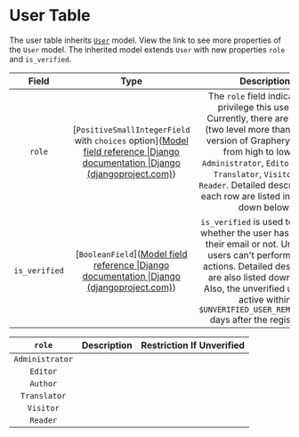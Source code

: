 # User Table 

The user table inherits [`User`](https://docs.djangoproject.com/en/3.2/ref/contrib/auth/) model. View the link to see more properties of the `User` model. The inherited model extends `User` with new properties `role` and `is_verified`. 

|     Field     |                             Type                             |                         Description                          |
| :-----------: | :----------------------------------------------------------: | :----------------------------------------------------------: |
|    `role`     | [`PositiveSmallIntegerField` with `choices` option]([Model field reference \|Django documentation \|Django (djangoproject.com)](https://docs.djangoproject.com/en/3.2/ref/models/fields/#positivesmallintegerfield)) | The `role` field indicates the privilege this user has. Currently, there are 6 levels (two level more than the first version of Graphery). Listed from high to low are `Administrator`, `Editor`, `Author`, `Translator`, `Visitor`, and `Reader`. Detailed descriptions of each row are listed in the table down below. |
| `is_verified` | [`BooleanField`]([Model field reference \|Django documentation \|Django (djangoproject.com)](https://docs.djangoproject.com/en/3.2/ref/models/fields/#booleanfield)) | `is_verified` is used to indicate whether the user has validated their email or not. Unverified users can't perform certain actions. Detailed descriptions are also listed down below. Also, the unverified users are active within <a id="UNVERIFIED_USER_REMOVE_AFTER">`$UNVERIFIED_USER_REMOVE_AFTER` </a>days after the registration. |

|     `role`      | Description | Restriction If Unverified |
| :-------------: | :---------: | :-----------------------: |
| `Administrator` |             |                           |
|    `Editor`     |             |                           |
|    `Author`     |             |                           |
|  `Translator`   |             |                           |
|    `Visitor`    |             |                           |
|    `Reader`     |             |                           |

